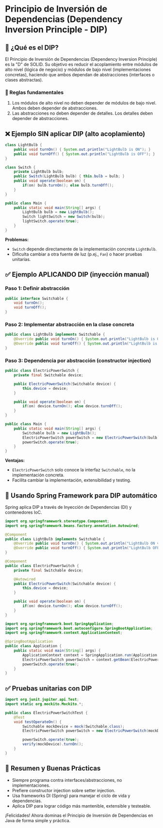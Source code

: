 # Principio de Inversión de Dependencias (Dependency Inversion Principle - DIP)

## 📌 ¿Qué es el DIP?
El Principio de Inversión de Dependencias (Dependency Inversion Principle) es la "D" de SOLID. Su objetivo es reducir el acoplamiento entre módulos de alto nivel (lógica de negocio) y módulos de bajo nivel (implementaciones concretas), haciendo que ambos dependan de abstracciones (interfaces o clases abstractas).

### 🔑 Reglas fundamentales
1. Los módulos de alto nivel no deben depender de módulos de bajo nivel. Ambos deben depender de abstracciones.
2. Las abstracciones no deben depender de detalles. Los detalles deben depender de abstracciones.

## ❌ Ejemplo SIN aplicar DIP (alto acoplamiento)
```java
class LightBulb {
    public void turnOn() { System.out.println("LightBulb is ON"); }
    public void turnOff() { System.out.println("LightBulb is OFF"); }
}

class Switch {
    private LightBulb bulb;
    public Switch(LightBulb bulb) { this.bulb = bulb; }
    public void operate(boolean on) {
        if(on) bulb.turnOn(); else bulb.turnOff();
    }
}

public class Main {
    public static void main(String[] args) {
        LightBulb bulb = new LightBulb();
        Switch lightSwitch = new Switch(bulb);
        lightSwitch.operate(true);
    }
}
```
**Problemas:**
- `Switch` depende directamente de la implementación concreta `LightBulb`.
- Dificulta cambiar a otra fuente de luz (p.ej., `Fan`) o hacer pruebas unitarias.

## ✅ Ejemplo APLICANDO DIP (inyección manual)
### Paso 1: Definir abstracción
```java
public interface Switchable {
    void turnOn();
    void turnOff();
}
```
### Paso 2: Implementar abstracción en la clase concreta
```java
public class LightBulb implements Switchable {
    @Override public void turnOn() { System.out.println("LightBulb is ON"); }
    @Override public void turnOff() { System.out.println("LightBulb is OFF"); }
}
```
### Paso 3: Dependencia por abstracción (constructor injection)
```java
public class ElectricPowerSwitch {
    private final Switchable device;

    public ElectricPowerSwitch(Switchable device) {
        this.device = device;
    }

    public void operate(boolean on) {
        if(on) device.turnOn(); else device.turnOff();
    }
}

public class Main {
    public static void main(String[] args) {
        Switchable bulb = new LightBulb();
        ElectricPowerSwitch powerSwitch = new ElectricPowerSwitch(bulb);
        powerSwitch.operate(true);
    }
}
```
**Ventajas:**
- `ElectricPowerSwitch` solo conoce la interfaz `Switchable`, no la implementación concreta.
- Facilita cambiar la implementación, extensibilidad y testing.

## 🚀 Usando Spring Framework para DIP automático
Spring aplica DIP a través de Inyección de Dependencias (DI) y contenedores IoC.

```java
import org.springframework.stereotype.Component;
import org.springframework.beans.factory.annotation.Autowired;

@Component
public class LightBulb implements Switchable {
    @Override public void turnOn() { System.out.println("LightBulb ON via Spring"); }
    @Override public void turnOff() { System.out.println("LightBulb OFF via Spring"); }
}

@Component
public class ElectricPowerSwitch {
    private final Switchable device;

    @Autowired
    public ElectricPowerSwitch(Switchable device) {
        this.device = device;
    }

    public void operate(boolean on) {
        if(on) device.turnOn(); else device.turnOff();
    }
}
```
```java
import org.springframework.boot.SpringApplication;
import org.springframework.boot.autoconfigure.SpringBootApplication;
import org.springframework.context.ApplicationContext;

@SpringBootApplication
public class Application {
    public static void main(String[] args) {
        ApplicationContext context = SpringApplication.run(Application.class, args);
        ElectricPowerSwitch powerSwitch = context.getBean(ElectricPowerSwitch.class);
        powerSwitch.operate(true);
    }
}
```

## ✅ Pruebas unitarias con DIP
```java
import org.junit.jupiter.api.Test;
import static org.mockito.Mockito.*;

public class ElectricPowerSwitchTest {
    @Test
    void testOperateOn() {
        Switchable mockDevice = mock(Switchable.class);
        ElectricPowerSwitch powerSwitch = new ElectricPowerSwitch(mockDevice);

        powerSwitch.operate(true);
        verify(mockDevice).turnOn();
    }
}
```

## 📝 Resumen y Buenas Prácticas
- Siempre programa contra interfaces/abstracciones, no implementaciones.
- Prefiere constructor injection sobre setter injection.
- Usa frameworks DI (Spring) para manejar el ciclo de vida y dependencias.
- Aplica DIP para lograr código más mantenible, extensible y testeable.

¡Felicidades! Ahora dominas el Principio de Inversión de Dependencias en Java de forma simple y práctica.

